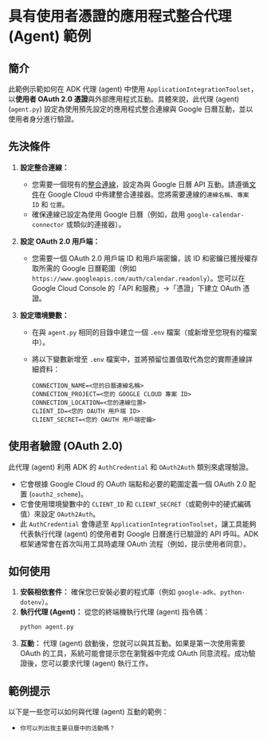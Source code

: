 # 具有使用者憑證的應用程式整合代理 (Agent) 範例

## 簡介

此範例示範如何在 ADK 代理 (agent) 中使用 `ApplicationIntegrationToolset`，以**使用者 OAuth 2.0 憑證**與外部應用程式互動。具體來說，此代理 (agent) (`agent.py`) 設定為使用預先設定的應用程式整合連線與 Google 日曆互動，並以使用者身分進行驗證。

## 先決條件

1. **設定整合連線：**
    * 您需要一個現有的[整合連線](https://cloud.google.com/integration-connectors/docs/overview)，設定為與 Google 日曆 API 互動。請遵循[文件](https://google.github.io/adk-docs/tools/google-cloud-tools/#use-integration-connectors)在 Google Cloud 中佈建整合連接器。您將需要連線的`連線名稱`、`專案 ID` 和 `位置`。
    * 確保連線已設定為使用 Google 日曆（例如，啟用 `google-calendar-connector` 或類似的連接器）。

2. **設定 OAuth 2.0 用戶端：**
    * 您需要一個 OAuth 2.0 用戶端 ID 和用戶端密鑰，該 ID 和密鑰已獲授權存取所需的 Google 日曆範圍（例如 `https://www.googleapis.com/auth/calendar.readonly`）。您可以在 Google Cloud Console 的「API 和服務」->「憑證」下建立 OAuth 憑證。

3. **設定環境變數：**
    * 在與 `agent.py` 相同的目錄中建立一個 `.env` 檔案（或新增至您現有的檔案中）。
    * 將以下變數新增至 `.env` 檔案中，並將預留位置值取代為您的實際連線詳細資料：

      ```dotenv
      CONNECTION_NAME=<您的日曆連線名稱>
      CONNECTION_PROJECT=<您的 GOOGLE CLOUD 專案 ID>
      CONNECTION_LOCATION=<您的連線位置>
      CLIENT_ID=<您的 OAUTH 用戶端 ID>
      CLIENT_SECRET=<您的 OAUTH 用戶端密鑰>
      ```

## 使用者驗證 (OAuth 2.0)

此代理 (agent) 利用 ADK 的 `AuthCredential` 和 `OAuth2Auth` 類別來處理驗證。
* 它會根據 Google Cloud 的 OAuth 端點和必要的範圍定義一個 OAuth 2.0 配置 (`oauth2_scheme`)。
* 它會使用環境變數中的 `CLIENT_ID` 和 `CLIENT_SECRET`（或範例中的硬式編碼值）來設定 `OAuth2Auth`。
* 此 `AuthCredential` 會傳遞至 `ApplicationIntegrationToolset`，讓工具能夠代表執行代理 (agent) 的使用者對 Google 日曆進行已驗證的 API 呼叫。ADK 框架通常會在首次叫用工具時處理 OAuth 流程（例如，提示使用者同意）。

## 如何使用

1. **安裝相依套件：** 確保您已安裝必要的程式庫（例如 `google-adk`、`python-dotenv`）。
2. **執行代理 (Agent)：** 從您的終端機執行代理 (agent) 指令碼：
    ```bash
    python agent.py
    ```
3. **互動：** 代理 (agent) 啟動後，您就可以與其互動。如果是第一次使用需要 OAuth 的工具，系統可能會提示您在瀏覽器中完成 OAuth 同意流程。成功驗證後，您可以要求代理 (agent) 執行工作。

## 範例提示

以下是一些您可以如何與代理 (agent) 互動的範例：

* `你可以列出我主要日曆中的活動嗎？`